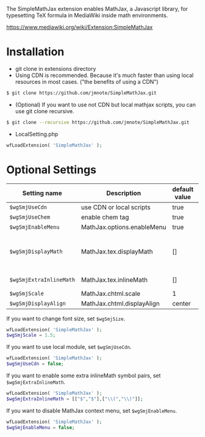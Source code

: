 The SimpleMathJax extension enables MathJax, a Javascript library, for typesetting TeX formula in MediaWiki inside math environments.

https://www.mediawiki.org/wiki/Extension:SimpleMathJax


# Installation
* git clone in extensions directory
* Using CDN is recommended. Because it's much faster than using local resources in most cases. ("the benefits of using a CDN")
```Bash
$ git clone https://github.com/jmnote/SimpleMathJax.git
```

* (Optional) If you want to use not CDN but local mathjax scripts, you can use git clone recursive.
```Bash
$ git clone --recursive https://github.com/jmnote/SimpleMathJax.git
```

* LocalSetting.php
```PHP
wfLoadExtension( 'SimpleMathJax' );
```

# Optional Settings
| Setting name            | Description                      | default value | example value               |
| ----------------------- | -------------------------------- | ------------- | --------------------------- |
| `$wgSmjUseCdn`          | use CDN or local scripts         | true          | false                       |
| `$wgSmjUseChem`         | enable chem tag                  | true          | false                       |
| `$wgSmjEnableMenu`      | MathJax.options.enableMenu       | true          | false                       |
| `$wgSmjDisplayMath`     | MathJax.tex.displayMath          | []            | [['$$','$$'],['\\[','\\]']] |
| `$wgSmjExtraInlineMath` | MathJax.tex.inlineMath           | []            | [['\\(', '\\)']]            |
| `$wgSmjScale`           | MathJax.chtml.scale              | 1             | 1.5                         |
| `$wgSmjDisplayAlign`    | MathJax.chtml.displayAlign       | center        | left                        |

If you want to change font size, set `$wgSmjSize`.
```PHP
wfLoadExtension( 'SimpleMathJax' );
$wgSmjScale = 1.5;
```

If you want to use local module, set `$wgSmjUseCdn`.
```PHP
wfLoadExtension( 'SimpleMathJax' );
$wgSmjUseCdn = false;
```

If you want to enable some extra inlineMath symbol pairs, set `$wgSmjExtraInlineMath`.
```PHP
wfLoadExtension( 'SimpleMathJax' );
$wgSmjExtraInlineMath = [["$","$"],["\\(","\\)"]];
```

If you want to disable MathJax context menu, set `$wgSmjEnableMenu`.
```PHP
wfLoadExtension( 'SimpleMathJax' );
$wgSmjEnableMenu = false;
```
